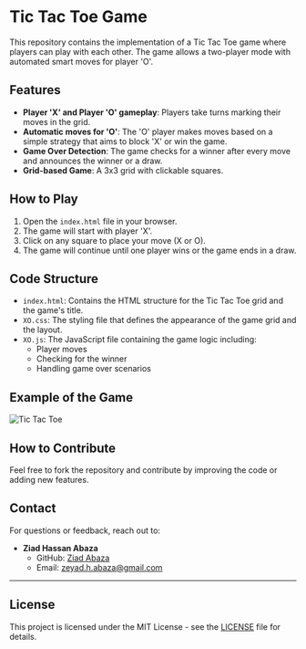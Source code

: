 # Tic Tac Toe Game

This repository contains the implementation of a Tic Tac Toe game where players can play with each other. The game allows a two-player mode with automated smart moves for player 'O'.

## Features

- **Player 'X' and Player 'O' gameplay**: Players take turns marking their moves in the grid.
- **Automatic moves for 'O'**: The 'O' player makes moves based on a simple strategy that aims to block 'X' or win the game.
- **Game Over Detection**: The game checks for a winner after every move and announces the winner or a draw.
- **Grid-based Game**: A 3x3 grid with clickable squares.

## How to Play

1. Open the `index.html` file in your browser.
2. The game will start with player 'X'.
3. Click on any square to place your move (X or O).
4. The game will continue until one player wins or the game ends in a draw.

## Code Structure

- `index.html`: Contains the HTML structure for the Tic Tac Toe grid and the game's title.
- `XO.css`: The styling file that defines the appearance of the game grid and the layout.
- `XO.js`: The JavaScript file containing the game logic including:
  - Player moves
  - Checking for the winner
  - Handling game over scenarios

## Example of the Game

![Tic Tac Toe](https://link-to-image.com)

## How to Contribute

Feel free to fork the repository and contribute by improving the code or adding new features.

## Contact

For questions or feedback, reach out to:

- **Ziad Hassan Abaza**  
  - GitHub: [Ziad Abaza](https://github.com/Ziad-Abaza)  
  - Email: [zeyad.h.abaza@gmail.com](mailto:zeyad.h.abaza@gmail.com)

---

## License

This project is licensed under the MIT License - see the [LICENSE](LICENSE) file for details.
